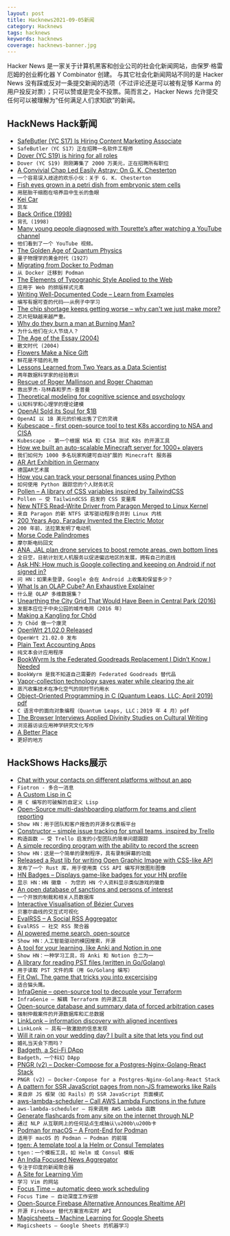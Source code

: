 ```yaml
---
layout: post
title: Hacknews2021-09-05新闻
category: Hacknews
tags: hacknews
keywords: hacknews
coverage: hacknews-banner.jpg
---
```


Hacker News 是一家关于计算机黑客和创业公司的社会化新闻网站，由保罗·格雷厄姆的创业孵化器 Y Combinator 创建。
与其它社会化新闻网站不同的是 Hacker News 没有踩或反对一条提交新闻的选项（不过评论还是可以被有足够 Karma 的用户投反对票）；只可以赞或是完全不投票。简而言之，Hacker News 允许提交任何可以被理解为“任何满足人们求知欲”的新闻。

## HackNews Hack新闻


- [SafeButler (YC S17) Is Hiring Content Marketing Associate](https://www.safebutler.com/careers)
- `SafeButler（YC S17）正在招聘一名软件工程师`
- [Dover (YC S19) is hiring for all roles](https://dover.com/careers)
- `Dover (YC S19) 刚刚筹集了 2000 万美元，正在招聘所有职位`
- [A Convivial Chap Led Easily Astray: On G. K. Chesterton](https://literaryreview.co.uk/a-convivial-chap-led-easily-astray)
- `一个容易误入歧途的欢乐小伙：关于 G. K. Chesterton`
- [Fish eyes grown in a petri dish from embryonic stem cells](https://phys.org/news/2021-09-fish-eyes-grown-petri-dish.html)
- `用胚胎干细胞在培养皿中生长的鱼眼`
- [Kei Car](https://en.wikipedia.org/wiki/Kei_car)
- `凯车`
- [Back Orifice (1998)](https://web.archive.org/web/20180715070715/http://www.cultdeadcow.com/tools/bo.html)
- `背孔 (1998)`
- [Many young people diagnosed with Tourette’s after watching a YouTube channel](https://www.wired.co.uk/article/tourettes-youtube-jan-zimmermann)
- `他们看到了一个 YouTube 视频。`
- [The Golden Age of Quantum Physics](https://www.privatdozent.co/p/the-golden-age-of-quantum-physics-ff7)
- `量子物理学的黄金时代（1927）`
- [Migrating from Docker to Podman](https://marcusnoble.co.uk/2021-09-01-migrating-from-docker-to-podman)
- `从 Docker 迁移到 Podman`
- [The Elements of Typographic Style Applied to the Web](http://webtypography.net/)
- `应用于 Web 的排版样式元素`
- [Writing Well-Documented Code – Learn from Examples](https://codecatalog.org/2021/09/04/well-documented-code.html)
- `编写有据可查的代码——从例子中学习`
- [The chip shortage keeps getting worse – why can't we just make more?](https://www.bloomberg.com/graphics/2021-chip-production-why-hard-to-make-semiconductors/)
- `芯片短缺越来越严重。`
- [Why do they burn a man at Burning Man?](https://tedgioia.substack.com/p/why-do-they-burn-a-man-at-burning)
- `为什么他们在火人节烧人？`
- [The Age of the Essay (2004)](http://paulgraham.com/essay.html)
- `散文时代 (2004)`
- [Flowers Make a Nice Gift](https://www.echevarria.io/blog/flowers-make-a-nice-gift/index.html)
- `鲜花是不错的礼物`
- [Lessons Learned from Two Years as a Data Scientist](https://dawndrain.github.io/braindrain/two_years.html)
- `两年数据科学家的经验教训`
- [Rescue of Roger Mallinson and Roger Chapman](https://en.wikipedia.org/wiki/Rescue_of_Roger_Mallinson_and_Roger_Chapman)
- `救出罗杰·马林森和罗杰·查普曼`
- [Theoretical modeling for cognitive science and psychology](https://computationalcognitivescience.github.io/lovelace/home)
- `认知科学和心理学的理论建模`
- [OpenAI Sold its Soul for $1B](https://onezero.medium.com/openai-sold-its-soul-for-1-billion-cf35ff9e8cd4)
- `OpenAI 以 1B 美元的价格出售了它的灵魂`
- [Kubescape - first open-source tool to test K8s according to NSA and CISA](https://github.com/armosec/kubescape)
- `Kubescape - 第一个根据 NSA 和 CISA 测试 K8s 的开源工具`
- [How we built an auto-scalable Minecraft server for 1000+ players](https://www.worldql.com/posts/2021-08-worldql-scalable-minecraft/)
- `我们如何为 1000 多名玩家构建可自动扩展的 Minecraft 服务器`
- [AR Art Exhibition in Germany](https://www.nrw-forum.de/en/exhibitions/ar-biennale)
- `德国AR艺术展`
- [How you can track your personal finances using Python](https://sgoel.dev/posts/how-you-can-track-your-personal-finances-using-python/)
- `如何使用 Python 跟踪您的个人财务状况`
- [Pollen – A library of CSS variables inspired by TailwindCSS](https://www.pollen.style/)
- `Pollen – 受 TailwindCSS 启发的 CSS 变量库`
- [New NTFS Read-Write Driver from Paragon Merged to Linux Kernel](https://git.kernel.org/pub/scm/linux/kernel/git/torvalds/linux.git/commit/?id=f7464060f7ab9a2424428008f0ee9f1e267e410f)
- `来自 Paragon 的新 NTFS 读写驱动程序合并到 Linux 内核`
- [200 Years Ago, Faraday Invented the Electric Motor](https://spectrum.ieee.org/200-years-ago-faraday-invented-the-electric-motor)
- `200 年前，法拉第发明了电动机`
- [Morse Code Palindromes](https://www.johndcook.com/blog/2021/09/04/morse-code-palindromes/)
- `摩尔斯电码回文`
- [ANA, JAL plan drone services to boost remote areas, own bottom lines](https://mainichi.jp/english/articles/20210903/p2g/00m/0bu/040000c)
- `全日空，日航计划无人机服务以促进偏远地区的发展，拥有自己的底线`
- [Ask HN: How much is Google collecting and keeping on Android if not signed in?](item?id=28419727)
- `问 HN：如果未登录，Google 会在 Android 上收集和保留多少？`
- [What Is an OLAP Cube? An Exhaustive Explainer](https://www.holistics.io/blog/what-is-an-olap-cube-an-exhaustive-explainer/)
- `什么是 OLAP 多维数据集？`
- [Unearthing the City Grid That Would Have Been in Central Park (2016)](https://www.newyorker.com/news/news-desk/unearthing-the-city-grid-that-would-have-been-in-central-park)
- `发掘本应位于中央公园的城市电网（2016 年）`
- [Making a Kangling for Chöd](https://buddhism-for-vampires.com/kangling-chod)
- `为 Chöd 做一个康灵`
- [OpenWrt 21.02.0 Released](https://openwrt.org/releases/21.02/notes-21.02.0)
- `OpenWrt 21.02.0 发布`
- [Plain Text Accounting Apps](https://plaintextaccounting.org/#plain-text-accounting-apps)
- `纯文本会计应用程序`
- [BookWyrm Is the Federated Goodreads Replacement I Didn’t Know I Needed](https://wedistribute.org/2021/08/bookwyrm-is-the-federated-goodreads-replacement-i-didnt-know-i-needed/)
- `BookWyrm 是我不知道自己需要的 Federated Goodreads 替代品`
- [Vapor-collection technology saves water while clearing the air](https://news.mit.edu/2021/infinite-cooling-nuclear-0803)
- `蒸汽收集技术在净化空气的同时节约用水`
- [Object-Oriented Programming in C (Quantum Leaps, LLC; April 2019) pdf](https://www.state-machine.com/doc/AN_OOP_in_C.pdf)
- `C 语言中的面向对象编程（Quantum Leaps, LLC；2019 年 4 月）pdf`
- [The Browser Interviews Applied Divinity Studies on Cultural Writing](https://thebrowser.com/notes/applied-divinity-studies/)
- `浏览器访谈应用神学研究文化写作`
- [A Better Place](https://www.newyorker.com/culture/personal-history/a-better-place)
- `更好的地方`


## HackShows Hacks展示

- [ Chat with your contacts on different platforms without an app](https://fiotron.com/)
- `Fiotron - 多合一消息`
- [ A Custom Lisp in C](https://github.com/codr7/alisp)
- `用 C 编写的可破解的自定义 Lisp`
- [ Open-Source multi-dashboarding platform for teams and client reporting](https://github.com/chartbrew/chartbrew)
- `Show HN：用于团队和客户报告的开源多仪表板平台`
- [ Constructor – simple issue tracking for small teams, inspired by Trello](https://constructor.dev)
- `构造函数 – 受 Trello 启发的小型团队的简单问题跟踪`
- [ A simple recording program with the ability to record the screen](https://github.com/akon47/ScreenRecorder)
- `Show HN：这是一个简单的录制程序，具有录制屏幕的功能`
- [ Released a Rust lib for writing Open Graphic Image with CSS-like API](https://github.com/keiya01/og_image_writer)
- `发布了一个 Rust 库，用于使用类 CSS API 编写开放图形图像`
- [ HN Badges – Displays game-like badges for your HN profile](https://hnbadges.netlify.app/)
- `显示 HN：HN 徽章 - 为您的 HN 个人资料显示类似游戏的徽章`
- [ An open database of sanctions and persons of interest](https://opensanctions.org/)
- `一个开放的制裁和相关人员数据库`
- [ Interactive Visualisation of Bézier Curves](https://beziercurves.vercel.app/)
- `贝塞尔曲线的交互式可视化`
- [ EvalRSS – A Social RSS Aggregator](https://www.evalrss.com/)
- `EvalRSS – 社交 RSS 聚合器`
- [ AI powered meme search, open-source](http://examples.jina.ai:8501/)
- `Show HN：人工智能驱动的模因搜索，开源`
- [ A tool for your learning, like Anki and Notion in one](https://notegarden.web.app/)
- `Show HN：一种学习工具，将 Anki 和 Notion 合二为一`
- [ A library for reading PST files (written in Go/Golang)](https://github.com/mooijtech/go-pst)
- `用于读取 PST 文件的库（用 Go/Golang 编写）`
- [ Fit Owl. The game that tricks you into excercising](https://play.google.com/store/apps/details?id=cardio.workout.fit.owl.game)
- `适合猫头鹰。`
- [ InfraGenie – open-source tool to decouple your Terraform](https://github.com/diggerhq/infragenie)
- `InfraGenie – 解耦 Terraform 的开源工具`
- [ Open-source database and summary data of forced arbitration cases](https://levelplayingfield.io/)
- `强制仲裁案件的开源数据库和汇总数据`
- [ LinkLonk – information discovery with aligned incentives](https://linklonk.com)
- `LinkLonk – 具有一致激励的信息发现`
- [ Will it rain on your wedding day? I built a site that lets you find out](https://weddingrainchecker.com)
- `婚礼当天会下雨吗？`
- [ Badgeth, a Sci-Fi DApp](https://badgeth.com/)
- `Badgeth，一个科幻 DApp`
- [ PNGR (v2) – Docker-Compose for a Postgres-Nginx-Golang-React Stack](https://github.com/karlkeefer/pngr)
- `PNGR (v2) – Docker-Compose for a Postgres-Nginx-Golang-React Stack`
- [ A pattern for SSR JavaScript pages from non-JS frameworks like Rails](https://github.com/bensmithett/coexist)
- `来自非 JS 框架（如 Rails）的 SSR JavaScript 页面模式`
- [ aws-lambda-scheduler – Call AWS Lambda Functions in the future](https://github.com/oguzhan-yilmaz/aws-lambda-scheduler)
- `aws-lambda-scheduler – 将来调用 AWS Lambda 函数`
- [ Generate flashcards from any site on the internet through NLP](https://github.com/kanyesthaker/qgqa-flashcards)
- `通过 NLP 从互联网上的任何站点生成抽认\u200b\u200b卡`
- [ Podman for macOS – A Front-End for Podman](https://github.com/heyvito/podman-macos)
- `适用于 macOS 的 Podman – Podman 的前端`
- [ tgen: A template tool a la Helm or Consul Templates](https://github.com/patrickdappollonio/tgen)
- `tgen：一个模板工具，如 Helm 或 Consul 模板`
- [ An India Focused News Aggregator](https://huakya.com/)
- `专注于印度的新闻聚合器`
- [ A Site for Learning Vim](https://vim.is)
- `学习 Vim 的网站`
- [ Focus Time – automatic deep work scheduling](https://focus-time.app)
- `Focus Time – 自动深度工作安排`
- [ Open-Source Firebase Alternative Announces Realtime API](https://github.com/appwrite/appwrite)
- `开源 Firebase 替代方案宣布实时 API`
- [ Magicsheets – Machine Learning for Google Sheets](https://www.magicsheets.io/)
- `Magicsheets – Google Sheets 的机器学习`

